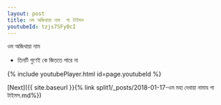 ```yaml
---
layout: post
title: ওম অজিথায়া নাম  গা টাইমস
youtubeId: tzjs7SFy0cI
---
```

 
 
 ওম অজিথায়া নাম   
 
 -  তিনটি গুণেই কে জিততে পারে না 
 
  
 
  
 
 
 
 
 
 


{% include youtubePlayer.html id=page.youtubeId %}
 
[Next]({{ site.baseurl }}{% link  split1/_posts/2018-01-17-ওম মহা দেবায়া নামায গা টাইমস.md%})
 
